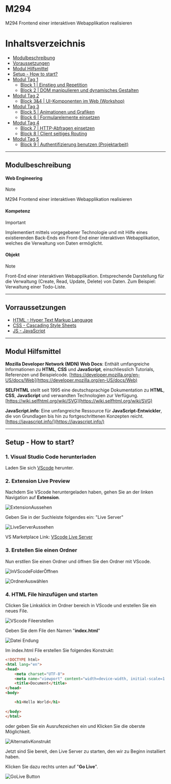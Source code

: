 # M294
M294 Frontend einer interaktiven Webapplikation realisieren

# Inhaltsverzeichnis
- [Modulbeschreibung](#modulbeschreibung)
- [Voraussetzungen](#vorraussetzungen)
- [Modul Hilfsmittel]()
- [Setup - How to start?](#setup---how-to-start)
- [Modul Tag 1](/Modul%20Tag%201/README.md)
    - [Block 1 | Einstieg und Repetition](/Modul%20Tag%201/Block_01/README.md)
    - [Block 2 | DOM manipulieren und dynamisches Gestalten](/Modul%20Tag%201/Block_02/README.md)
- [Modul Tag 2](/Modul%20Tag%202/README.md)
    - [Block 3&4 | UI-Komponenten im Web (Workshop)](/Modul%20Tag%202/Block_03_04/README.md)
- [Modul Tag 3](/Modul%20Tag%203/README.md)
    - [Block 5 | Animationen und Grafiken](/Modul%20Tag%203/Block_05/README.md)
    - [Block 6 | Formularelemente einsetzen](/Modul%20Tag%203/Block_06/README.md)
- [Modul Tag 4](/Modul%20Tag%204/README.nd)
    - [Block 7 | HTTP-Abfragen einsetzen](/Modul%20Tag%204/Block_07/README.md)
    - [Block 8 | Client seitiges Routing](/Modul%20Tag%204/Block_08/README.md)
- [Modul Tag 5](/Modul%20Tag%205/README.md)
    - [Block 9 | Authentifizierung benutzen (Projektarbeit)](/Modul%20Tag%205/Block_09/README.md)

---

## Modulbeschreibung

#### Web Engineering
> [!NOTE]
> M294 Frontend einer interaktiven Webapplikation realisieren

#### Kompetenz
> [!IMPORTANT]
> Implementiert mittels vorgegebener Technologie und mit Hilfe eines existierenden Back-Ends ein Front-End einer interaktiven Webapplikation, welches die Verwaltung von Daten ermöglicht.

#### Objekt
> [!NOTE]
> Front-End einer interaktiven Webapplikation. Entsprechende Darstellung für die Verwaltung (Create, Read, Update, Delete) von Daten. Zum Beispiel: Verwaltung einer Todo-Liste.
---

## Vorraussetzungen
- [HTML - Hyper Text Markup Language](https://www.w3schools.com/html/default.asp)
- [CSS - Cascading Style Sheets](https://www.w3schools.com/css/default.asp)
- [JS - JavaScript](https://www.w3schools.com/js/default.asp)

---

## Modul Hilfsmittel
**Mozilla Developer Network (MDN) Web Docs**: Enthält umfangreiche Informationen zu **HTML**, **CSS** und **JavaScript**, einschliesslich Tutorials, Referenzen und Beispielcode. [https://developer.mozilla.org/en-US/docs/Web](https://developer.mozilla.org/en-US/docs/Web)

**SELFHTML** stellt seit 1995 eine deutschsprachige Dokumentation zu **HTML**, **CSS**, **JavaScript** und verwandten Technologien zur Verfügung. [https://wiki.selfhtml.org/wiki/SVG](https://wiki.selfhtml.org/wiki/SVG)

**JavaScript.info**: Eine umfangreiche Ressource für **JavaScript-Entwickler**, die von Grundlagen bis hin zu fortgeschrittenen Konzepten reicht. [https://javascript.info/](https://javascript.info/)

---

## Setup - How to start?
### 1. Visual Studio Code herunterladen
Laden Sie sich [VScode](https://code.visualstudio.com/download) herunter.

### 2. Extension Live Preview
Nachdem Sie VScode heruntergeladen haben, gehen Sie an der linken Navigation auf **Extension**.

![ExtensionAussehen](/Content/Extension.png)

Geben Sie in der Suchleiste folgendes ein: "Live Server"

![LiveServerAussehen](/Content/LiveServer.png)

VS Marketplace Link: [VScode Live Server](https://marketplace.visualstudio.com/items?itemName=ritwickdey.LiveServer)

### 3. Erstellen Sie einen Ordner
Nun erstllen Sie einen Ordner und öffnen Sie den Ordner mit VScode.

![InVScodeFolderÖffnen](/Content/VScodeOpenFolder.png)

![OrdnerAuswählen](/Content/TestOrdnerSelecrt.png)

### 4. HTML File hinzufügen und starten
Clicken Sie Linksklick im Ordner bereich in VScode und erstellen Sie ein neues File.

![VScode Fileerstellen](/Content/AddFile.png)

Geben Sie dem File den Namen "**index.html**"

![Datei Endung](/Content/Filename.png)

Im index.html File erstellen Sie folgendes Konstrukt:
```html
<!DOCTYPE html>
<html lang="en">
<head>
    <meta charset="UTF-8">
    <meta name="viewport" content="width=device-width, initial-scale=1.0">
    <title>Document</title>
</head>
<body>

    <h1>Hello World</h1>
    
</body>
</html>
```
oder geben Sie ein Ausrufezeichen ein und Klicken Sie die oberste Möglichkeit.

![AlternativKonstrukt](/Content/ExlemationStruktur.png)

Jetzt sind Sie bereit, den Live Server zu starten, den wir zu Beginn installiert haben.

Klicken Sie dazu rechts unten auf "**Go Live**".

![GoLive Button](/Content/GoLive.png)